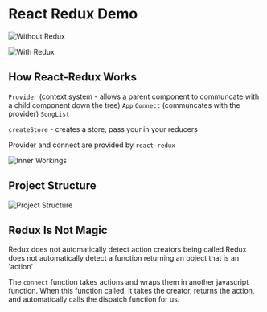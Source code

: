 # React Redux Demo

![Without Redux]('assets/without-redux.png')

![With Redux]('./assets/with-redux.png')

## How React-Redux Works

`Provider` (context system - allows a parent component to communcate with a child component down the tree)
`App`
`Connect` (communcates with the provider)
`SongList`

`createStore` - creates a store; pass your in your reducers

Provider and connect are provided by `react-redux`

![Inner Workings]('./assets/with-redux-details.png)

## Project Structure

![Project Structure]('./assets/project-structure.png)

## Redux Is Not Magic

Redux does not automatically detect action creators being called
Redux does not automatically detect a function returning an object that is an 'action'

The `connect` function takes actions and wraps them in another javascript function. When this function called, it takes the creator, returns the action, and automatically calls the dispatch function for us.
